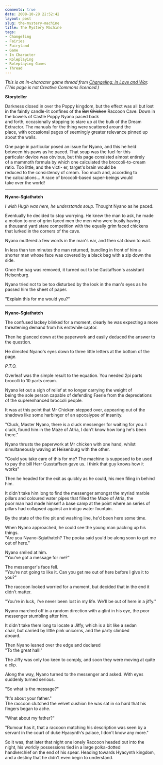 ```yaml
---
comments: true
date: 2008-10-28 22:52:42
layout: post
slug: the-mystery-machine
title: The Mystery Machine
tags:
- Changeling
- Fairies
- Fairyland
- Game
- In Character
- Roleplaying
- Roleplaying Games
- Thread
---
```


<p><i>This is an in-character game thread from <a href="../changeling-in-love-and-war">Changeling: In Love and War</a>.  (This page is not Creative Commons licenced.)</i></p>
<p><b>Storyteller</b></p>
<p>Darkness closed in over the Poppy kingdom, but the effect was all but lost in the faintly candle-lit confines of the <s>Bat</s> <s>Chicken</s> Raccoon Cave.  Down in the bowels of Castle Poppy Nyano paced back<br />
and forth, occasionally stopping to stare up at the bulk of the Dream<br />
Extractor.  The manuals for the thing were scattered around the<br />
place, with occasional pages of seemingly greater relevance pinned up<br />
about the walls.</p>
<p>One page in particular posed an issue for Nyano, and this he held<br />
between his paws as he paced.  That soup was the fuel for this<br />
particular device was obvious, but this page consisted almost entirely<br />
of a mammoth formula by which one calculated the broccoli-to-cream<br />
ratio.  Too little, and the victi- er, target&#039;s brain would be<br />
reduced to the consistency of cream.  Too much and, according to<br />
the calculations...  A race of broccoli-based super-beings would<br />
take over the world!</p>
<hr />
<p><b>Nyano-Sgiathatch</b></p>
<p><i>I wish Hugh was here, he understands soup.</i> Thought Nyano as he paced.</p>
<p>Eventually he decided to stop worrying. He knew the man to ask, he made<br />
a motion to  one of grim faced men the men who were busily having<br />
a thousand yard stare competition with the equally grim faced chickens<br />
that lurked in the corners of the cave.</p>
<p>Nyano muttered a few words in the man&#039;s ear, and then sat down to wait.</p>
<p>In less than ten minutes the man returned, bundling in front of him a<br />
shorter man whose face was covered by a black bag with a zip down the<br />
side.</p>
<p>Once the bag was removed, it turned out to be Gustaffson&#039;s assistant Heisenburg.</p>
<p>Nyano tried not to be too disturbed by the look in the man&#039;s eyes as he passed him the sheet of paper.</p>
<p>"Explain this for me would you?"</p>
<hr />
<p><b>Nyano-Sgiathatch</b></p>
<p>The confused lackey blinked for a moment, clearly he was expecting a more threatening demand from his erstwhile captor.</p>
<p>Then he glanced down at the paperwork and easily deduced the answer to the question.</p>
<p>He directed Nyano&#039;s eyes down to three little letters at the bottom of the page.</p>
<p><i>P.T.O.</i></p>
<p>Overleaf was the simple result to the equation. You needed 2pi parts brocolli to 10 parts cream.</p>
<p>Nyano let out a sigh of relief at no longer carrying the weight of<br />
being the sole person capable of defending Faerie from the depredations<br />
of the superenhanced broccoli people.</p>
<p>It was at this point that Mr Chicken stepped over, appearing out of the<br />
shadows like some harbinger of an apocalypse of insanity.</p>
<p>"Cluck, Master Nyano, there is a cluck messenger for waiting for you. I<br />
cluck, found him in the Maze of Atria, I don&#039;t know how long he&#039;s been<br />
there."</p>
<p>Nyano thrusts the paperwork at Mr chicken with one hand, whilst simultaneously waving at Heisenburg with the other.</p>
<p>"Could you take care of this for me? The machine is supposed to be used<br />
to pay the bill Herr Gusstaffsen gave us. I think that guy knows how it<br />
works"</p>
<p>Then he headed for the exit as quickly as he could, his men filing in behind him.</p>
<p>It didn&#039;t take him long to find the messenger amongst the myriad marble<br />
pillars and coloured water pipes that filled the Maze of Atria, the<br />
poor man had made himself a base camp at the point where an series of<br />
pillars had collapsed against an indigo water fountain.</p>
<p>By the state of the fire pit and washing line, he&#039;d been here some time.</p>
<p>When Nyano approached, he could see the young man packing up his things.<br />
"Are you Nyano-Sgiathatch? The pooka said you&#039;d be along soon to get me out of here."</p>
<p>Nyano smiled at him.<br />
"You&#039;ve got a message for me?"</p>
<p>The messenger&#039;s face fell.<br />
"You&#039;re not going to like it. Can you get me out of here before I give it to you?"</p>
<p>The raccoon looked worried for a moment, but decided that in the end it didn&#039;t matter.</p>
<p>"You&#039;re in luck, I&#039;ve never been lost in my life. We&#039;ll be out of here in a jiffy."</p>
<p>Nyano marched off in a random direction with a glint in his eye, the poor messenger stumbling after him.</p>
<p>It didn&#039;t take them long to locate a Jiffy, which is a bit like a sedan<br />
chair, but carried by little pink unicorns, and the party climbed<br />
aboard.</p>
<p>Then Nyano leaned over the edge and declared<br />
"To the great hall!"</p>
<p>The Jiffy was only too keen to comply, and soon they were moving at quite a clip.</p>
<p>Along the way, Nyano turned to the messenger and asked. With eyes suddenly turned serious.</p>
<p>"So what is the message?"</p>
<p>"It&#039;s about your father."<br />
The raccoon clutched the velvet cushion he was sat in so hard that his fingers began to ache.</p>
<p>"What about my father?"</p>
<p>"Rumour has it, that a raccoon matching his description was seen by a<br />
servant in the court of duke Hyacynth&#039;s palace, I don&#039;t know any more."</p>
<p>So it was, that later that night one lonely Raccoon headed out into the<br />
night, his worldly possessions tied in a large polka-dotted<br />
handkerchief on the end of his spear. Heading towards Hyacynth kingdom,<br />
and a destiny that he didn&#039;t even begin to understand.</p>
